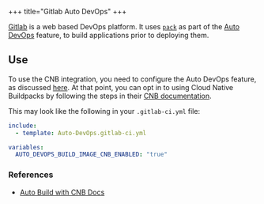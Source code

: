 +++
title="Gitlab Auto DevOps"
+++

[Gitlab][about-gitlab] is a web based DevOps platform. It uses [`pack`][pack] as part of the [Auto DevOps][devops] feature, to
build applications prior to deploying them.
<!--more-->

## Use
To use the CNB integration, you need to configure the Auto DevOps feature, as discussed [here][devops-guide]. At that point,
you can opt in to using Cloud Native Buildpacks by following the steps in their [CNB documentation][use-cnbs].

This may look like the following in your `.gitlab-ci.yml` file:
```yaml
include:
  - template: Auto-DevOps.gitlab-ci.yml

variables:
  AUTO_DEVOPS_BUILD_IMAGE_CNB_ENABLED: "true"
```

### References

- [Auto Build with CNB Docs][use-cnbs]

[pack]: /docs/install-pack
[about-gitlab]: https://about.gitlab.com/
[devops]: https://docs.gitlab.com/ee/topics/autodevops/
[devops-guide]: https://docs.gitlab.com/ee/topics/autodevops/quick_start_guide.html
[use-cnbs]: https://docs.gitlab.com/ee/topics/autodevops/stages.html#auto-build-using-cloud-native-buildpacks-beta

